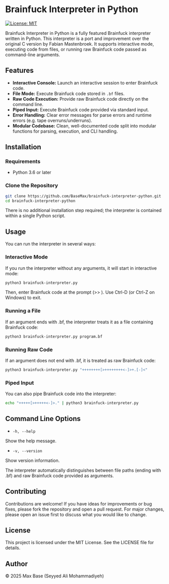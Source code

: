 # Brainfuck Interpreter in Python

[![License: MIT](https://img.shields.io/badge/License-MIT-yellow.svg)](LICENSE)

Brainfuck Interpreter in Python is a fully featured Brainfuck interpreter written in Python. This interpreter is a port and improvement over the original C version by Fabian Mastenbroek. It supports interactive mode, executing code from files, or running raw Brainfuck code passed as command-line arguments.

## Features

- **Interactive Console:** Launch an interactive session to enter Brainfuck code.
- **File Mode:** Execute Brainfuck code stored in `.bf` files.
- **Raw Code Execution:** Provide raw Brainfuck code directly on the command line.
- **Piped Input:** Execute Brainfuck code provided via standard input.
- **Error Handling:** Clear error messages for parse errors and runtime errors (e.g. tape overruns/underruns).
- **Modular Codebase:** Clean, well-documented code split into modular functions for parsing, execution, and CLI handling.

## Installation

### Requirements

- Python 3.6 or later

### Clone the Repository

```bash
git clone https://github.com/BaseMax/brainfuck-interpreter-python.git
cd brainfuck-interpreter-python
```

There is no additional installation step required; the interpreter is contained within a single Python script.

## Usage

You can run the interpreter in several ways:

### Interactive Mode

If you run the interpreter without any arguments, it will start in interactive mode:

```bash
python3 brainfuck-interpreter.py
```

Then, enter Brainfuck code at the prompt (>> ). Use Ctrl-D (or Ctrl-Z on Windows) to exit.

### Running a File

If an argument ends with .bf, the interpreter treats it as a file containing Brainfuck code:

```bash
python3 brainfuck-interpreter.py program.bf
```

### Running Raw Code

If an argument does not end with .bf, it is treated as raw Brainfuck code:

```bash
python3 brainfuck-interpreter.py "++++++++[>++++++++<-]>+.[-]<"
```

### Piped Input

You can also pipe Brainfuck code into the interpreter:

```bash
echo "+++++[>+++++<-]>." | python3 brainfuck-interpreter.py
```

## Command Line Options
- `-h, --help`

Show the help message.

- `-v, --version`

Show version information.

The interpreter automatically distinguishes between file paths (ending with .bf) and raw Brainfuck code provided as arguments.

## Contributing

Contributions are welcome! If you have ideas for improvements or bug fixes, please fork the repository and open a pull request. For major changes, please open an issue first to discuss what you would like to change.

## License

This project is licensed under the MIT License. See the LICENSE file for details.

## Author

© 2025 Max Base (Seyyed Ali Mohammadiyeh)
